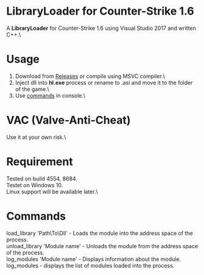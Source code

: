 # LibraryLoader for Counter-Strike 1.6
A **LibraryLoader** for Counter-Strike 1.6 using Visual Studio 2017 and written C++.\
# Usage
1. Download from [Releases](https://github.com/Dae-Moon/LibraryLoader/releases) or compile using MSVC compiler.\
2. Inject dll into **hl.exe** process or rename to .asi and move it to the folder of the game.\
3. Use [commands](https://github.com/Dae-Moon/LibraryLoader?tab=readme-ov-file#commands) in console.\
# VAC (Valve-Anti-Cheat)
Use it at your own risk.\
# Requirement
Tested on build 4554, 8684.\
Testet on Windows 10.\
Linux support will be available later.\
# Commands
load_library 'Path\To\Dll' - Loads the module into the address space of the process.\
unload_library 'Module name' - Unloads the module from the address space of the process.\
log_modules 'Module name' - Displays information about the module.\
log_modules - displays the list of modules loaded into the process.
